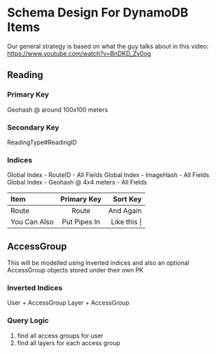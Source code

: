 # Schema Design For DynamoDB Items

Our general strategy is based on what the guy talks about in this video: https://www.youtube.com/watch?v=BnDKD_Zv0og

## Reading

### Primary Key

Geohash @ around 100x100 meters

### Secondary Key

ReadingType#ReadingID

### Indices

Global Index - RouteID - All Fields
Global Index - ImageHash - All Fields
Global Index - Geohash @ 4x4 meters - All Fields


| Item           | Primary Key  | Sort Key     |
| :------------- | :----------: | -----------: |
|  Route         | Route        | And Again    |
| You Can Also   | Put Pipes In | Like this \| |


## AccessGroup

This will be modelled using inverted indices and also an optional AccessGroup objects stored under their own PK

### Inverted Indices

User + AccessGroup
Layer + AccessGroup

### Query Logic

1. find all access groups for user
2. find all layers for each access group